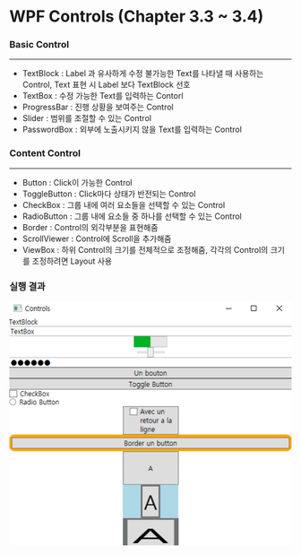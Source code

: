 # WPF Controls (Chapter 3.3 ~ 3.4)

### Basic Control

----------------

- TextBlock :  Label 과 유사하게 수정 불가능한 Text를 나타낼 때 사용하는 Control, Text 표현 시 Label 보다 TextBlock 선호
- TextBox :  수정 가능한 Text를 입력하는 Contorl
- ProgressBar : 진행 상황을 보여주는 Control
- Slider : 범위를 조절할 수 있는 Control
- PasswordBox : 외부에 노출시키지 않을 Text를 입력하는 Control



### Content Control

----------------------------

- Button : Click이 가능한 Control
- ToggleButton : Click마다 상태가 반전되는 Control
- CheckBox : 그룹 내에 여러 요소들을 선택할 수 있는 Control
- RadioButton :  그룹 내에 요소들 중 하나를 선택할 수 있는 Control
- Border : Control의 외각부분을 표현해줌
- ScrollViewer : Control에 Scroll을 추가해줌
- ViewBox : 하위 Control의 크기를 전체적으로 조정해줌, 각각의 Control의 크기를 조정하려면 Layout 사용



### 실행 결과

![image-20210517191630532](README.assets/image-20210517191630532.png)

